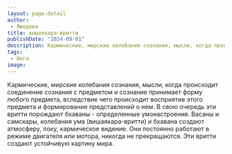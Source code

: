 ```yaml
---
layout: page-detail
author:
 - Яшодеви
title: вишаякара-вритти
publishDate: "2024-09-01"
description: Кармические, мирские колебания сознания, мысли, когда происходит соединение сознания с предметом и сознание принимает форму любого предмета, вследствие чего происходит восприятие этого предмета и формирование представлений о нем. В свою очередь эти вритти порождают бхаваны - определенные умонастроения. Васаны и самскары, колебания ума (вишаякара-вритти) и бхавана создают атмосферу, локу, кармическое видение. Они постоянно работают в режиме двигателя или мотора, никогда не прекращаются. Эти вритти создают устойчивую картину мира.
tags:
 - йога
image: 
---
```


Кармические, мирские колебания сознания, мысли, когда происходит соединение сознания с предметом и сознание принимает форму любого предмета, вследствие чего происходит восприятие этого предмета и формирование представлений о нем. В свою очередь эти вритти порождают бхаваны - определенные умонастроения. Васаны и самскары, колебания ума (вишаякара-вритти) и бхавана создают атмосферу, локу, кармическое видение. Они постоянно работают в режиме двигателя или мотора, никогда не прекращаются. Эти вритти создают устойчивую картину мира.

